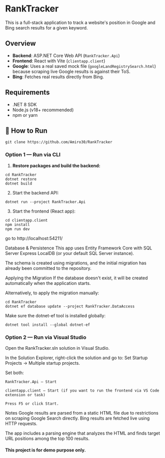 ﻿# RankTracker

This is a full-stack application to track a website's position in Google and Bing search results for a given keyword.

## Overview

- **Backend**: ASP.NET Core Web API (`RankTracker.Api`)
- **Frontend**: React with Vite (`clientapp.client`)
- **Google**: Uses a real saved mock file (`googleLandRegistrySearch.html`) because scraping live Google results is against their ToS.
- **Bing**: Fetches real results directly from Bing.

## Requirements

- .NET 8 SDK
- Node.js (v18+ recommended)
- npm or yarn


## 🔧 How to Run
```
git clone https://github.com/Amiro30/RankTracker
```
### Option 1 — Run via CLI

1. **Restore packages and build the backend:**
```
cd RankTracker
dotnet restore
dotnet build
```
2. Start the backend API: 
```
dotnet run --project RankTracker.Api
```
3. Start the frontend (React app):
```
cd clientapp.client
npm install
npm run dev
```
go to  http://localhost:54211/


Database & Persistence
This app uses Entity Framework Core with SQL Server Express LocalDB (or your default SQL Server instance).

The schema is created using migrations, and the initial migration has already been committed to the repository.

Applying the Migration
If the database doesn't exist, it will be created automatically when the application starts.

Alternatively, to apply the migration manually:
```
cd RankTracker
dotnet ef database update --project RankTracker.DataAccess
```
Make sure the dotnet-ef tool is installed globally:
```
dotnet tool install --global dotnet-ef
```

### Option 2 — Run via Visual Studio
Open the RankTracker.sln solution in Visual Studio.

In the Solution Explorer, right-click the solution and go to: Set Startup Projects → Multiple startup projects.

Set both:
```
RankTracker.Api — Start

clientapp.client — Start (if you want to run the frontend via VS Code extension or task)

Press F5 or click Start.
```

Notes
Google results are parsed from a static HTML file due to restrictions on scraping Google Search directly.
Bing results are fetched live using HTTP requests.

The app includes a parsing engine that analyzes the HTML and finds target URL positions among the top 100 results.

#### This project is for demo purpose only.
